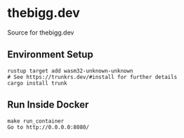 # thebigg.dev
Source for thebigg.dev

## Environment Setup
```
rustup target add wasm32-unknown-unknown
# See https://trunkrs.dev/#install for further details
cargo install trunk
```
  
## Run Inside Docker  
```
make run_container
Go to http://0.0.0.0:8080/
```  


